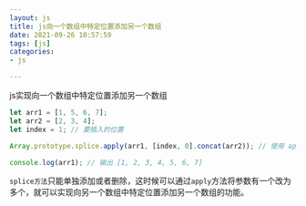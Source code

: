 ```yaml
---
layout: js
title: js向一个数组中特定位置添加另一个数组
date: 2021-09-26 10:57:59
tags: [js]
categories: 
- js

---
```


js实现向一个数组中特定位置添加另一个数组

<!-- more -->

```js
let arr1 = [1, 5, 6, 7];
let arr2 = [2, 3, 4];
let index = 1; // 要插入的位置

Array.prototype.splice.apply(arr1, [index, 0].concat(arr2)); // 使用 apply 方法将 arr2 数组的元素作为参数传递给 splice 方法

console.log(arr1); // 输出 [1, 2, 3, 4, 5, 6, 7]

```
`splice方法`只能单独添加或者删除，这时候可以通过`apply`方法将参数有一个改为多个，就可以实现向另一个数组中特定位置添加另一个数组的功能。
